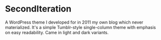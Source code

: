 SecondIteration
===============

A WordPress theme I developed for in 2011 my own blog which never materialized. It's a simple Tumblr-style single-column theme with emphasis on easy readability. Came in light and dark variants.
